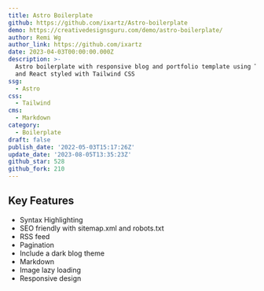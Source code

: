 ```yaml
---
title: Astro Boilerplate
github: https://github.com/ixartz/Astro-boilerplate
demo: https://creativedesignsguru.com/demo/astro-boilerplate/
author: Remi Wg
author_link: https://github.com/ixartz
date: 2023-04-03T00:00:00.000Z
description: >-
  Astro boilerplate with responsive blog and portfolio template using TypeScript
  and React styled with Tailwind CSS
ssg:
  - Astro
css:
  - Tailwind
cms:
  - Markdown
category:
  - Boilerplate
draft: false
publish_date: '2022-05-03T15:17:26Z'
update_date: '2023-08-05T13:35:23Z'
github_star: 528
github_fork: 210
---
```


## Key Features

- Syntax Highlighting
- SEO friendly with sitemap.xml and robots.txt
- RSS feed
- Pagination
- Include a dark blog theme
- Markdown
- Image lazy loading
- Responsive design
